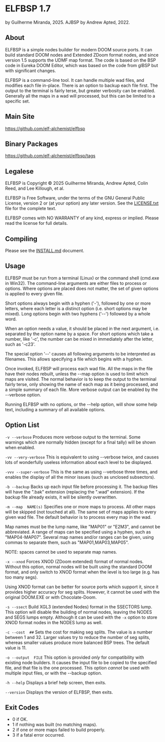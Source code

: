 
ELFBSP 1.7
==========

by Guilherme Miranda, 2025.
AJBSP by Andrew Apted, 2022.


About
-----

ELFBSP is a simple nodes builder for modern DOOM source ports.
It can build standard DOOM nodes and Extended ZDoom format nodes,
and since version 1.5 supports the UDMF map format.  The code is
based on the BSP code in Eureka DOOM Editor, which was based on the
code from glBSP but with significant changes.

ELFBSP is a command-line tool.  It can handle multiple wad files,
and modifies each file in-place.  There is an option to backup each
file first.  The output to the terminal is fairly terse, but greater
verbosity can be enabled.  Generally all the maps in a wad will
processed, but this can be limited to a specific set.


Main Site
---------

https://github.com/elf-alchemist/elfbsp


Binary Packages
---------------

https://github.com/elf-alchemist/elfbsp/tags


Legalese
--------

ELFBSP is Copyright &copy; 2025 Guilherme Miranda, Andrew Apted,
Colin Reed, and Lee Killough, et al.

ELFBSP is Free Software, under the terms of the GNU General Public
License, version 2 or (at your option) any later version.
See the [LICENSE.txt](LICENSE.txt) file for the complete text.

ELFBSP comes with NO WARRANTY of any kind, express or implied.
Please read the license for full details.


Compiling
---------

Please see the [INSTALL.md](INSTALL.md) document.


Usage
-----

ELFBSP must be run from a terminal (Linux) or the command shell
(cmd.exe in Win32).  The command-line arguments are either files
to process or options.  Where options are placed does not matter,
the set of given options is applied to every given file.

Short options always begin with a hyphen ('-'), followed by one
or more letters, where each letter is a distinct option (i.e. short
options may be mixed).  Long options begin with two hyphens ('--')
followed by a whole word.

When an option needs a value, it should be placed in the next argument,
i.e. separated by the option name by a space.  For short options which
take a number, like '-c', the number can be mixed in immediately
after the letter, such as '-c23'.

The special option '--' causes all following arguments to be
interpreted as filenames.  This allows specifying a file which
begins with a hyphen.

Once invoked, ELFBSP will process each wad file.  All the maps in the
file have their nodes rebuilt, unless the --map option is used to
limit which maps are visited.  The normal behavior is to keep the
output to the terminal fairly terse, only showing the name of each
map as it being processed, and a simple summary of each file.
More verbose output can be enabled by the --verbose option.

Running ELFBSP with no options, or the --help option, will show
some help text, including a summary of all available options.


Option List
-----------

`-v --verbose`
Produces more verbose output to the terminal.
Some warnings which are normally hidden (except for a final
tally) will be shown when enabled.

`-vv --very-verbose`
This is equivalent to using --verbose twice, and causes lots of
wonderfully useless information about each level to be displayed.

`-vvv --super-verbose`
This is the same as using --verbose three times, and enables
the display of all the minor issues (such as unclosed subsectors).

`-b --backup`
Backs up each input file before processing it.
The backup files will have the ".bak" extension
(replacing the ".wad" extension).  If the backup
file already exists, it will be silently overwritten.

`-m --map  NAME(s)`
Specifies one or more maps to process.
All other maps will be skipped (not touched at all).
The same set of maps applies to every given wad file.
The default behavior is to process every map in the wad.

Map names must be the lump name, like "MAP01" or "E2M3",
and cannot be abbreviated.  A range of maps can be
specified using a hyphen, such as "MAP04-MAP07".
Several map names and/or ranges can be given, using
commas to separate them, such as "MAP01,MAP03,MAP05".

NOTE: spaces cannot be used to separate map names.

`-x --xnod`
Forces XNOD (ZDoom extended) format of normal nodes.
Without this option, normal nodes will be built using
the standard DOOM format, and only switch to XNOD format
when the level is too large (e.g. has too many segs).

Using XNOD format can be better for source ports which
support it, since it provides higher accuracy for seg
splits.  However, it cannot be used with the original
DOOM.EXE or with Chocolate-Doom.

`-s --ssect`
Build XGL3 (extended Nodes) format in the SSECTORS lump.
This option will disable the building of normal nodes, leaving
the NODES and SEGS lumps empty.  Although it can be used with
the `-x` option to store XNOD format nodes in the NODES lump
as well.

`-c --cost  ##`
Sets the cost for making seg splits.
The value is a number between 1 and 32.
Larger values try to reduce the number of seg splits,
whereas smaller values produce more balanced BSP trees.
The default value is 11.

`-o --output  FILE`
This option is provided *only* for compatibility with
existing node builders.  It causes the input file to be
copied to the specified file, and that file is the one
processed.  This option *cannot* be used with multiple
input files, or with the --backup option.

`-h --help`
Displays a brief help screen, then exits.

`--version`
Displays the version of ELFBSP, then exits.


Exit Codes
----------

- 0 if OK.
- 1 if nothing was built (no matching maps).
- 2 if one or more maps failed to build properly.
- 3 if a fatal error occurred.
